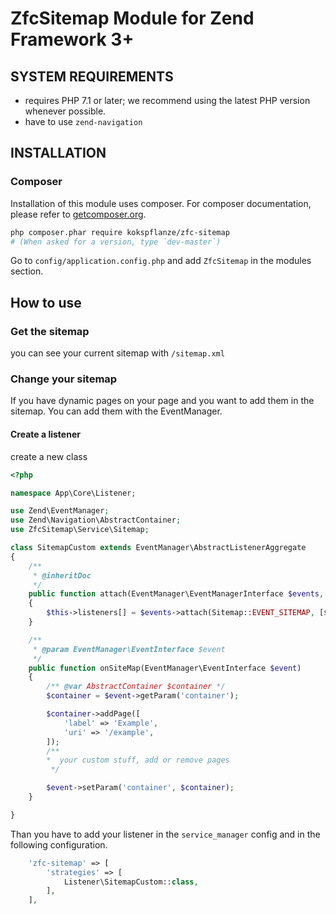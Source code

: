 # ZfcSitemap Module for Zend Framework 3+

## SYSTEM REQUIREMENTS

- requires PHP 7.1 or later; we recommend using the latest PHP version whenever possible.
- have to use `zend-navigation`

## INSTALLATION

### Composer

Installation of this module uses composer. For composer documentation, please refer to
[getcomposer.org](http://getcomposer.org/).

```sh
php composer.phar require kokspflanze/zfc-sitemap
# (When asked for a version, type `dev-master`)
```

Go to `config/application.config.php` and add `ZfcSitemap` in the modules section.

## How to use

### Get the sitemap

you can see your current sitemap with `/sitemap.xml`

### Change your sitemap

If you have dynamic pages on your page and you want to add them in the sitemap. You can add them with the EventManager.

#### Create a listener

create a new class

````php
<?php

namespace App\Core\Listener;

use Zend\EventManager;
use Zend\Navigation\AbstractContainer;
use ZfcSitemap\Service\Sitemap;

class SitemapCustom extends EventManager\AbstractListenerAggregate
{
    /**
     * @inheritDoc
     */
    public function attach(EventManager\EventManagerInterface $events, $priority = 1)
    {
        $this->listeners[] = $events->attach(Sitemap::EVENT_SITEMAP, [$this, 'onSiteMap'], $priority);
    }

    /**
     * @param EventManager\EventInterface $event
     */
    public function onSiteMap(EventManager\EventInterface $event)
    {
        /** @var AbstractContainer $container */
        $container = $event->getParam('container');

        $container->addPage([
            'label' => 'Example',
            'uri' => '/example',
        ]);
        /**
        *  your custom stuff, add or remove pages
         */

        $event->setParam('container', $container);
    }

}
````

Than you have to add your listener in the `service_manager` config and in the following configuration.

````php
    'zfc-sitemap' => [
        'strategies' => [
            Listener\SitemapCustom::class,
        ],
    ],
````
